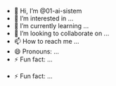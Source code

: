 - 👋 Hi, I’m @01-ai-sistem
- 👀 I’m interested in ...
- 🌱 I’m currently learning ...
- 💞️ I’m looking to collaborate on ...
- 📫 How to reach me ...
- 😄 Pronouns: ...
- ⚡ Fun fact: ...

<!---
01-ai-sistem/01-ai-sistem is a ✨ special ✨ repository because its `README.md` (this file) appears on your GitHub profile.
You can click the Preview link to take a look at your changes.
--->
- ⚡ Fun fact: ...
